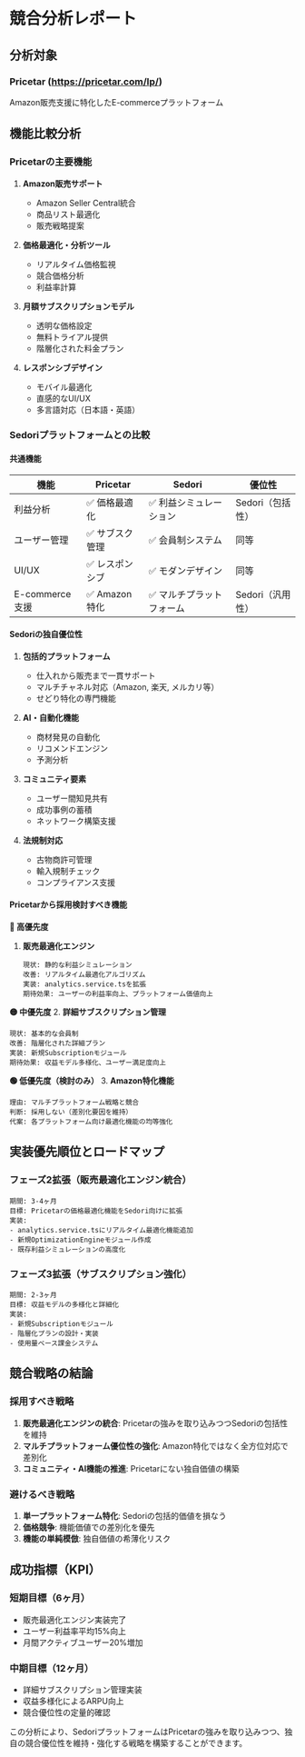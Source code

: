 # 競合分析レポート

## 分析対象

### Pricetar (https://pricetar.com/lp/)
Amazon販売支援に特化したE-commerceプラットフォーム

## 機能比較分析

### Pricetarの主要機能
1. **Amazon販売サポート**
   - Amazon Seller Central統合
   - 商品リスト最適化
   - 販売戦略提案

2. **価格最適化・分析ツール**
   - リアルタイム価格監視
   - 競合価格分析
   - 利益率計算

3. **月額サブスクリプションモデル**
   - 透明な価格設定
   - 無料トライアル提供
   - 階層化された料金プラン

4. **レスポンシブデザイン**
   - モバイル最適化
   - 直感的なUI/UX
   - 多言語対応（日本語・英語）

### Sedoriプラットフォームとの比較

#### 共通機能
| 機能 | Pricetar | Sedori | 優位性 |
|------|----------|--------|--------|
| 利益分析 | ✅ 価格最適化 | ✅ 利益シミュレーション | Sedori（包括性） |
| ユーザー管理 | ✅ サブスク管理 | ✅ 会員制システム | 同等 |
| UI/UX | ✅ レスポンシブ | ✅ モダンデザイン | 同等 |
| E-commerce支援 | ✅ Amazon特化 | ✅ マルチプラットフォーム | Sedori（汎用性） |

#### Sedoriの独自優位性
1. **包括的プラットフォーム**
   - 仕入れから販売まで一貫サポート
   - マルチチャネル対応（Amazon, 楽天, メルカリ等）
   - せどり特化の専門機能

2. **AI・自動化機能**
   - 商材発見の自動化
   - リコメンドエンジン
   - 予測分析

3. **コミュニティ要素**
   - ユーザー間知見共有
   - 成功事例の蓄積
   - ネットワーク構築支援

4. **法規制対応**
   - 古物商許可管理
   - 輸入規制チェック
   - コンプライアンス支援

#### Pricetarから採用検討すべき機能

**🔴 高優先度**
1. **販売最適化エンジン**
   ```
   現状: 静的な利益シミュレーション
   改善: リアルタイム最適化アルゴリズム
   実装: analytics.service.tsを拡張
   期待効果: ユーザーの利益率向上、プラットフォーム価値向上
   ```

**🟡 中優先度**
2. **詳細サブスクリプション管理**
   ```
   現状: 基本的な会員制
   改善: 階層化された詳細プラン
   実装: 新規Subscriptionモジュール
   期待効果: 収益モデル多様化、ユーザー満足度向上
   ```

**🟢 低優先度（検討のみ）**
3. **Amazon特化機能**
   ```
   理由: マルチプラットフォーム戦略と競合
   判断: 採用しない（差別化要因を維持）
   代案: 各プラットフォーム向け最適化機能の均等強化
   ```

## 実装優先順位とロードマップ

### フェーズ2拡張（販売最適化エンジン統合）
```
期間: 3-4ヶ月
目標: Pricetarの価格最適化機能をSedori向けに拡張
実装:
- analytics.service.tsにリアルタイム最適化機能追加
- 新規OptimizationEngineモジュール作成
- 既存利益シミュレーションの高度化
```

### フェーズ3拡張（サブスクリプション強化）
```
期間: 2-3ヶ月
目標: 収益モデルの多様化と詳細化
実装:
- 新規Subscriptionモジュール
- 階層化プランの設計・実装
- 使用量ベース課金システム
```

## 競合戦略の結論

### 採用すべき戦略
1. **販売最適化エンジンの統合**: Pricetarの強みを取り込みつつSedoriの包括性を維持
2. **マルチプラットフォーム優位性の強化**: Amazon特化ではなく全方位対応で差別化
3. **コミュニティ・AI機能の推進**: Pricetarにない独自価値の構築

### 避けるべき戦略
1. **単一プラットフォーム特化**: Sedoriの包括的価値を損なう
2. **価格競争**: 機能価値での差別化を優先
3. **機能の単純模倣**: 独自価値の希薄化リスク

## 成功指標（KPI）

### 短期目標（6ヶ月）
- 販売最適化エンジン実装完了
- ユーザー利益率平均15%向上
- 月間アクティブユーザー20%増加

### 中期目標（12ヶ月）
- 詳細サブスクリプション管理実装
- 収益多様化によるARPU向上
- 競合優位性の定量的確認

この分析により、SedoriプラットフォームはPricetarの強みを取り込みつつ、独自の競合優位性を維持・強化する戦略を構築することができます。